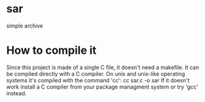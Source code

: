 # sar
simple archive
# How to compile it
Since this project is made of a single C file, it doesn't need a makefile.
It can be compiled directly with a C compiler.
On unix and unix-like operating systems it's compiled with the command 'cc':
cc sar.c -o sar
If it doesn't work install a C compiler from your package managment system or try 'gcc' instead.
